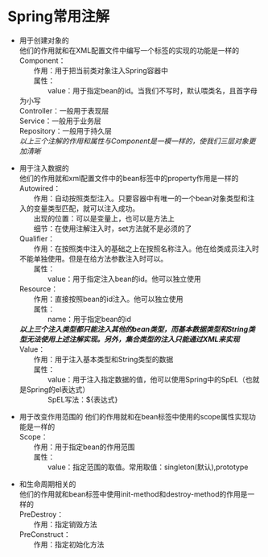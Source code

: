 # Spring常用注解
* 用于创建对象的  
他们的作用就和在XML配置文件中编写一个<bean>标签的实现的功能是一样的  
Component：  
&emsp;&emsp;作用：用于把当前类对象注入Spring容器中  
&emsp;&emsp;属性：  
&emsp;&emsp;&emsp;&emsp;value：用于指定bean的id。当我们不写时，默认喂类名，且首字母为小写  
Controller：一般用于表现层  
Service：一般用于业务层  
Repository：一般用于持久层  
*以上三个注解的作用和属性与Component是一模一样的，使我们三层对象更加清晰*  

* 用于注入数据的  
他们的作用就和xml配置文件中的bean标签中的property作用是一样的  
Autowired：  
&emsp;&emsp;作用：自动按照类型注入。只要容器中有唯一的一个bean对象类型和注入的变量类型匹配，就可以注入成功。    
&emsp;&emsp;出现的位置：可以是变量上，也可以是方法上  
&emsp;&emsp;细节：在使用注解注入时，set方法就不是必须的了  
Qualifier：  
&emsp;&emsp;作用：在按照类中注入的基础之上在按照名称注入。他在给类成员注入时不能单独使用。但是在给方法参数注入时可以。  
&emsp;&emsp;属性：  
&emsp;&emsp;&emsp;&emsp;value：用于指定注入bean的id。他可以独立使用  
Resource：  
&emsp;&emsp;作用：直接按照bean的id注入。他可以独立使用  
&emsp;&emsp;属性：  
&emsp;&emsp;&emsp;&emsp;name：用于指定bean的id  
***以上三个注入类型都只能注入其他的bean类型，而基本数据类型和String类型无法使用上述注解实现。另外，集合类型的注入只能通过XML来实现***  
Value：  
&emsp;&emsp;作用：用于注入基本类型和String类型的数据  
&emsp;&emsp;属性：  
&emsp;&emsp;&emsp;&emsp;value：用于注入指定数据的值，他可以使用Spring中的SpEL（也就是Spring的el表达式）  
&emsp;&emsp;&emsp;&emsp;SpEL写法：${表达式}  
* 用于改变作用范围的
他们的作用就和在bean标签中使用的scope属性实现功能是一样的  
Scope：  
&emsp;&emsp;作用：用于指定bean的作用范围  
&emsp;&emsp;属性：  
&emsp;&emsp;&emsp;&emsp;value：指定范围的取值。常用取值：singleton(默认),prototype  
* 和生命周期相关的  
他们的作用就和bean标签中使用init-method和destroy-method的作用是一样的  
PreDestroy：  
&emsp;&emsp;作用：指定销毁方法  
PreConstruct：  
&emsp;&emsp;作用：指定初始化方法

